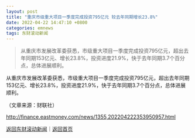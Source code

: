 ```yaml
---
layout: post
title: "重庆市级重大项目一季度完成投资795亿元 较去年同期增长23.8%"
date: 2022-04-22 14:47:10 +0800
categories: emnews
tags: 东财滚动新闻
---
```

> 从重庆市发展改革委获悉，市级重大项目一季度完成投资795亿元，超出去年同期153亿元、增长23.8%，投资进度21.9%，快于去年同期3.7个百分点，总体进展顺利。

<p>从重庆市发展改革委获悉，市级重大项目一季度完成投资795亿元，超出去年同期153亿元、增长23.8%，投资进度21.9%，快于去年同期3.7个百分点，总体进展顺利。</p><p class="em_media">（文章来源：财联社）</p>

<http://finance.eastmoney.com/news/1355,202204222353950957.html>

[返回东财滚动新闻](//finews.withounder.com/emnews/)｜[返回首页](//finews.withounder.com/)
